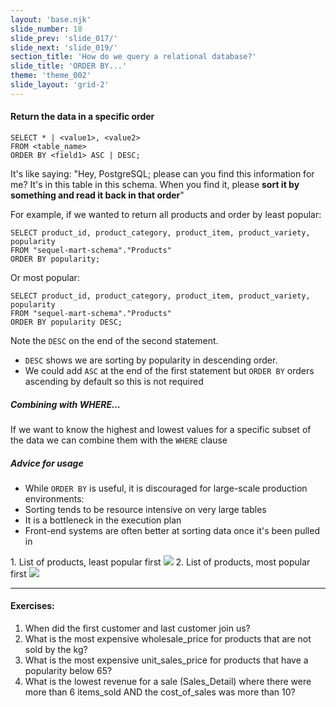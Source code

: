```yaml
---
layout: 'base.njk'
slide_number: 18
slide_prev: 'slide_017/'
slide_next: 'slide_019/'
section_title: 'How do we query a relational database?'
slide_title: 'ORDER BY...'
theme: 'theme_002'
slide_layout: 'grid-2'
---
```


<section class="slide__text">

#### Return the data in a specific order

```
SELECT * | <value1>, <value2>
FROM <table_name>
ORDER BY <field1> ASC | DESC;
```

It's like saying: <span> "Hey, PostgreSQL; please can you find this information for me?  It's in this table in this schema.  When you find it, please **sort it by something and read it back in that order**" </span>

For example, if we wanted to return all products and order by least popular:
```
SELECT product_id, product_category, product_item, product_variety, popularity
FROM "sequel-mart-schema"."Products"
ORDER BY popularity;
```

Or most popular:
```
SELECT product_id, product_category, product_item, product_variety, popularity
FROM "sequel-mart-schema"."Products"
ORDER BY popularity DESC;
```

Note the `DESC` on the end of the second statement.
  - `DESC` shows we are sorting by popularity in descending order.
  - We could add `ASC` at the end of the first statement but `ORDER BY` orders ascending by default so this is not required

##### Combining with WHERE...
If we want to know the highest and lowest values for a specific subset of the data we can combine them with the `WHERE` clause

##### Advice for usage
- While `ORDER BY` is useful, it is discouraged for large-scale production environments:
- Sorting tends to be resource intensive on very large tables
- It is a bottleneck in the execution plan
- Front-end systems are often better at sorting data once it's been pulled in

</section>


<section class="slide__images">
    <caption>1. List of products, least popular first</caption>
    <img src="{{ '../../images/002_ORDER_Products_Pop_Asc.png' | url }}" />
    <caption>2. List of products, most popular first</caption>
    <img src="{{ '../../images/002_ORDER_Products_Pop_Desc.png' | url }}" />

</section>


<section class="slide__exercises">

---

  #### Exercises:
1. When did the first customer and last customer join us?
2. What is the most expensive wholesale_price for products that are not sold by the kg?
3. What is the most expensive unit_sales_price for products that have a popularity below 65?
4. What is the lowest revenue for a sale (Sales_Detail) where there were more than 6 items_sold AND the cost_of_sales was more than 10?

</section>